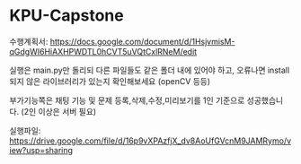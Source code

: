# KPU-Capstone

수행계획서: https://docs.google.com/document/d/1HsjvmisM-qGdgWI6HiAXHPWDTL0hCVT5uVQtCxlRNeM/edit

실행은 main.py만 돌리되 다른 파일들도 같은 폴더 내에 있어야 하고, 오류나면 install 되지 않은 라이브러리가 있는지 확인해보세요 (openCV 등등)



부가기능쪽은 채팅 기능 및 문제 등록,삭제,수정,미리보기를 1인 기준으로 성공했습니다. (2인 이상은 서버 필요)

실행파일: https://drive.google.com/file/d/16p9vXPAzfjX_dv8AoUfGVcnM9JAMRymo/view?usp=sharing


